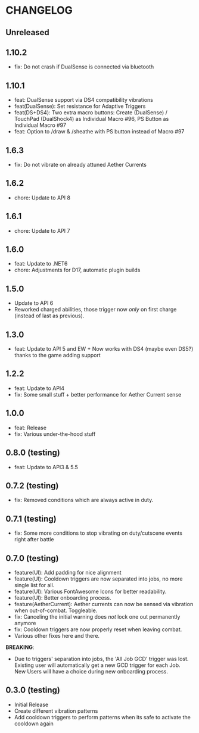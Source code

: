 ﻿# CHANGELOG

## Unreleased

## 1.10.2

- fix: Do not crash if DualSense is connected via bluetooth

## 1.10.1

- feat: DualSense support via DS4 compatibility vibrations
- feat(DualSense): Set resistance for Adaptive Triggers
- feat(DS+DS4): Two extra macro buttons:
  Create (DualSense) / TouchPad (DualShock4) as Individual Macro #96,
  PS Button as Individual Macro #97
- feat: Option to /draw & /sheathe with PS button instead of Macro #97

## 1.6.3

- fix: Do not vibrate on already attuned Aether Currents

## 1.6.2

- chore: Update to API 8

## 1.6.1

- chore: Update to API 7

## 1.6.0

- feat: Update to .NET6
- chore: Adjustments for D17, automatic plugin builds

## 1.5.0

- Update to API 6
- Reworked charged abilities, those trigger now _only_ on first charge (instead of last as previous).

## 1.3.0

- feat: Update to API 5 and EW + Now works with DS4 (maybe even DS5?) thanks to the game adding support

## 1.2.2

- feat: Update to API4
- fix: Some small stuff + better performance for Aether Current sense

## 1.0.0

- feat: Release
- fix: Various under-the-hood stuff

## 0.8.0 (testing)

- feat: Update to API3 & 5.5

## 0.7.2 (testing)

- fix: Removed conditions which are always active in duty.

## 0.7.1 (testing)

- fix: Some more conditions to stop vibrating on duty/cutscene events right after battle

## 0.7.0 (testing)

- feature(UI): Add padding for nice alignment
- feature(UI): Cooldown triggers are now separated into jobs, no more single list for all.
- feature(UI): Various FontAwesome Icons for better readability.
- feature(UI): Better onboarding process.
- feature(AetherCurrent): Aether currents can now be sensed via vibration when out-of-combat. Toggleable.
- fix: Canceling the initial warning does _not_ lock one out permanently anymore
- fix: Cooldown triggers are now properly reset when leaving combat.
- Various other fixes here and there.
  
**BREAKING**:

- Due to triggers' separation into jobs, the 'All Job GCD' trigger was lost.
  Existing user will automatically get a new GCD trigger for each Job.  
  New Users will have a choice during new onboarding process.

## 0.3.0 (testing)

- Initial Release
- Create different vibration patterns
- Add cooldown triggers to perform patterns when its safe to activate the cooldown again